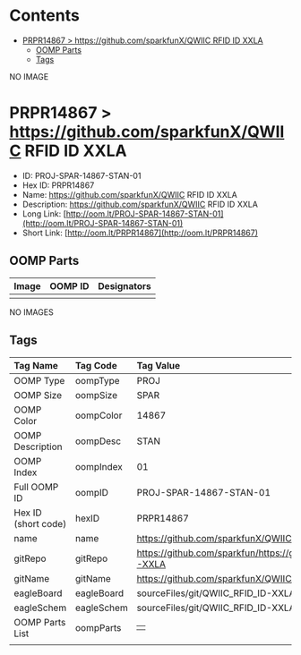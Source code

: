 



Contents
========

* [PRPR14867 > https://github.com/sparkfunX/QWIIC RFID ID XXLA](#prpr14867--httpsgithubcomsparkfunxqwiic-rfid-id-xxla)
	* [OOMP Parts](#oomp-parts)
	* [Tags](#tags)
  
NO IMAGE  
# PRPR14867 > https://github.com/sparkfunX/QWIIC RFID ID XXLA

- ID: PROJ-SPAR-14867-STAN-01
- Hex ID: PRPR14867
- Name: https://github.com/sparkfunX/QWIIC RFID ID XXLA
- Description: https://github.com/sparkfunX/QWIIC RFID ID XXLA
- Long Link: [http://oom.lt/PROJ-SPAR-14867-STAN-01](http://oom.lt/PROJ-SPAR-14867-STAN-01)
- Short Link: [http://oom.lt/PRPR14867](http://oom.lt/PRPR14867)

## OOMP Parts
  

|Image|OOMP ID|Designators|
| :--- | :--- | :--- |
||||
  
NO IMAGES  
## Tags
  

|Tag Name|Tag Code|Tag Value|
| :--- | :--- | :--- |
|OOMP Type|oompType|PROJ|
|OOMP Size|oompSize|SPAR|
|OOMP Color|oompColor|14867|
|OOMP Description|oompDesc|STAN|
|OOMP Index|oompIndex|01|
|Full OOMP ID|oompID|PROJ-SPAR-14867-STAN-01|
|Hex ID (short code)|hexID|PRPR14867|
|name|name|https://github.com/sparkfunX/QWIIC RFID ID XXLA|
|gitRepo|gitRepo|https://github.com/sparkfun/https://github.com/sparkfunX/QWIIC_RFID_ID-XXLA|
|gitName|gitName|https://github.com/sparkfunX/QWIIC_RFID_ID-XXLA|
|eagleBoard|eagleBoard|sourceFiles/git/QWIIC_RFID_ID-XXLA/Hardware/Qwiic RFID - IDXXLA.brd|
|eagleSchem|eagleSchem|sourceFiles/git/QWIIC_RFID_ID-XXLA/Hardware/Qwiic RFID - IDXXLA.sch|
|OOMP Parts List|oompParts|<table><tr><td></td></tr></table>|
||||
